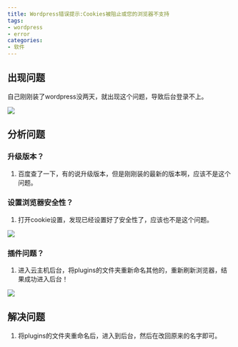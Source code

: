 ```yaml
---
title: Wordpress错误提示:Cookies被阻止或您的浏览器不支持
tags:
- wordpress
- error
categories:
- 软件
---
```



## 出现问题

自己刚刚装了wordpress没两天，就出现这个问题，导致后台登录不上。

![](https://ws1.sinaimg.cn/large/640dde2dgy1ftjr50xnwuj20cd0cc3yt.jpg)

## 分析问题

###  升级版本？
1.  百度查了一下，有的说升级版本，但是刚刚装的最新的版本啊，应该不是这个问题。

### 设置浏览器安全性？

1. 打开cookie设置，发现已经设置好了安全性了，应该也不是这个问题。

![](https://ws1.sinaimg.cn/large/640dde2dgy1ftjr59nxdnj20m009paak.jpg)

### 插件问题？

1. 进入云主机后台，将plugins的文件夹重新命名其他的，重新刷新浏览器，结果成功进入后台！

 ![](https://ws1.sinaimg.cn/large/640dde2dly1ftjr6pnz8zj209n04u3yg.jpg)

## 解决问题

1. 将plugins的文件夹重命名后，进入到后台，然后在改回原来的名字即可。
